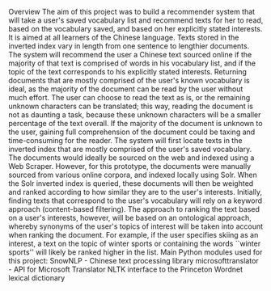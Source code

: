 Overview
The aim of this project was to build a recommender system that will take a user's saved vocabulary list and recommend texts for her to read, based on the vocabulary saved, and based on her explicitly stated interests. It is aimed at all learners of the Chinese language. Texts stored in the inverted index vary in length from one sentence to lengthier documents.
The system will recommend the user a Chinese text sourced online if the majority of that text is comprised of words in his vocabulary list, and if the topic of the text corresponds to his explicitly stated interests. Returning documents that are mostly comprised of the user's known vocabulary is ideal, as the majority of the document can be read by the user without much effort.
The user can choose to read the text as is, or the remaining unknown characters can be translated; this way, reading the document is not as daunting a task, because these unknown characters will be a smaller percentage of the text overall. If the majority of the document is unknown to the user, gaining full comprehension of the document could be taxing and time-consuming for the reader.
The system will first locate texts in the inverted index that are mostly comprised of the user's saved vocabulary. The documents would ideally be sourced on the web and indexed using a Web Scraper. However, for this prototype, the documents were manually sourced from various online corpora, and indexed locally using Solr. When the Solr inverted index is queried, these documents will then be weighted and ranked according to how similar they are to the user's interests.
Initially, finding texts that correspond to the user's vocabulary will rely on a keyword approach (content-based filtering). The approach to ranking the text based on a user's interests, however, will be based on an ontological approach, whereby synonyms of the user's topics of interest will be taken into account when ranking the document. For example, if the user specifies skiing as an interest, a text on the topic of winter sports or containing the words ``winter sports'' will likely be ranked higher in the list.
Main Python modules used for this project:
SnowNLP - Chinese text processing library
microsofttranslator - API for Microsoft Translator
NLTK interface to the Princeton Wordnet lexical dictionary
